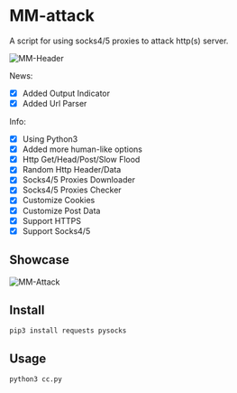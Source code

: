 # MM-attack
 A script for using socks4/5 proxies to attack http(s) server.

![MM-Header](https://user-images.githubusercontent.com/56889513/137986298-8b7c8682-079e-4b38-a044-d2e571562399.JPG)

News:
- [x] Added Output Indicator
- [x] Added Url Parser

 Info:
- [x] Using Python3
- [x] Added more human-like options
- [x] Http Get/Head/Post/Slow Flood
- [x] Random Http Header/Data
- [x] Socks4/5 Proxies Downloader
- [x] Socks4/5 Proxies Checker
- [x] Customize Cookies
- [x] Customize Post Data 
- [x] Support HTTPS
- [x] Support Socks4/5

## Showcase
![MM-Attack](https://user-images.githubusercontent.com/56889513/137986808-ffebecb8-d9e3-4792-94f9-d952a264bdc5.JPG)
## Install

    pip3 install requests pysocks

## Usage

    python3 cc.py
    
